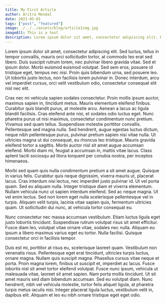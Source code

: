 ```yaml
---
title: My First Article
author: Aritra Mondal
date: 2021-05-01
tags: ["post", "featured"]
image: ./../../assets/blog/article1img.jpg
imageAlt: This is a test
description: Lorem ipsum dolor sit amet, consectetur adipiscing elit. Nullam gravida lectus at neque commodo sodales. Vivamus pellentesque, erat ac consequat porttitor, diam risus tempus neque, vitae aliquam felis lorem id.
---
```


Lorem ipsum dolor sit amet, consectetur adipiscing elit. Sed luctus, tellus in tempor convallis, mauris orci sollicitudin tortor, at commodo leo erat sed libero. Duis suscipit rutrum lorem, nec pulvinar libero gravida vitae. Sed et ipsum dolor. Morbi euismod euismod volutpat. Sed sem eros, posuere id tristique eget, tempus nec nisi. Proin quis bibendum urna, sed posuere leo. Ut lobortis justo lectus, non facilisis lorem pulvinar in. Donec interdum, arcu vel imperdiet cursus, orci velit vestibulum odio, consectetur consequat elit nisl nec elit.

Cras nec mi vehicula sapien sodales consectetur. Proin mollis ipsum auctor, maximus sapien in, tincidunt metus. Mauris elementum eleifend finibus. Curabitur quis blandit purus, at molestie arcu. Aenean a lacus ac ligula blandit facilisis. Cras eleifend ante nisi, et sodales odio luctus eget. Nunc pharetra purus ut nisi maximus, consectetur condimentum nunc pretium. Vivamus sed quam tellus. Suspendisse molestie porttitor convallis. Pellentesque sed magna nulla. Sed hendrerit, augue egestas luctus dictum, neque nibh pellentesque purus, pulvinar pretium sapien nisi vitae nulla. Ut ultricies magna ut dui consequat, eu rhoncus leo tristique. Mauris gravida eleifend tortor a sagittis. Morbi auctor nisl sit amet augue accumsan eleifend. Morbi diam mi, feugiat a accumsan in, mattis vitae lacus. Class aptent taciti sociosqu ad litora torquent per conubia nostra, per inceptos himenaeos.

Morbi sed quam quis nulla condimentum pretium a sit amet augue. Quisque in varius felis. Curabitur quis neque dignissim, viverra mauris ut, placerat lacus. Cras interdum nisi lectus, nec imperdiet justo pulvinar id. Ut vel porta quam. Sed eu aliquam nulla. Integer tristique diam et viverra elementum. Nullam vehicula nunc ut sapien interdum eleifend. Sed ac neque magna. Ut vel enim lectus. Sed non lorem eget nulla scelerisque pellentesque vel in turpis. Aliquam velit turpis, lacinia vitae sapien quis, fermentum ultricies quam. Ut sollicitudin dui nunc, at vehicula tortor consequat eu.

Nunc consectetur nec massa accumsan vestibulum. Etiam luctus ligula eget justo lobortis tincidunt. Suspendisse rutrum volutpat risus sit amet efficitur. Fusce diam leo, volutpat vitae ornare vitae, sodales nec nulla. Aliquam eu ipsum a libero maximus varius eget eu tortor. Nulla facilisi. Quisque consectetur orci in facilisis tempor.

Duis est mi, porttitor at risus eu, scelerisque laoreet quam. Vestibulum non venenatis risus. Pellentesque eget erat tincidunt, ultricies turpis luctus, ornare magna. Nullam quis suscipit magna. Phasellus cursus vitae neque et porta. Proin magna lorem, finibus ut suscipit et, imperdiet ac lacus. Fusce lobortis nisl sit amet tortor eleifend volutpat. Fusce nunc ipsum, vehicula ut malesuada vitae, laoreet sit amet sapien. Nam porta mollis tincidunt. Ut sit amet mauris sed diam bibendum accumsan. Sed eu volutpat diam. Nunc hendrerit, nibh vel vehicula molestie, tortor felis aliquet ligula, at pharetra turpis metus iaculis nisi. Integer placerat ligula luctus, vestibulum velit in, dapibus elit. Aliquam et leo eu nibh ornare tristique eget eget odio.